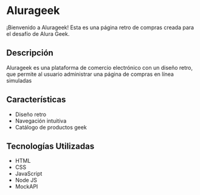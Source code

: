 # Alurageek

¡Bienvenido a Alurageek! Esta es una página retro de compras creada para el desafío de Alura Geek.

## Descripción

Alurageek es una plataforma de comercio electrónico con un diseño retro, que permite al usuario administrar una página de compras en línea simuladas

## Características

- Diseño retro 
- Navegación intuitiva
- Catálogo de productos geek

## Tecnologías Utilizadas

- HTML
- CSS
- JavaScript
- Node JS 
- MockAPI


